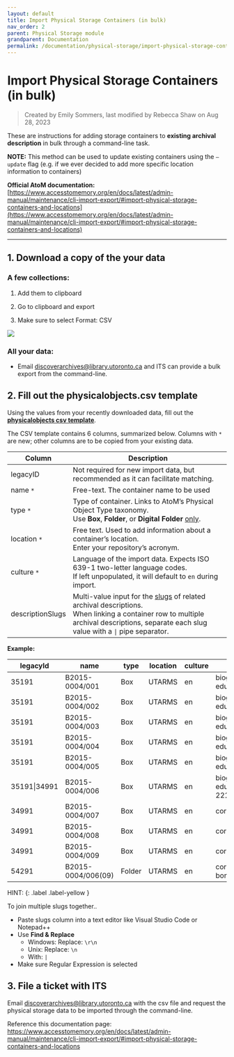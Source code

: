 ```yaml
---
layout: default
title: Import Physical Storage Containers (in bulk)
nav_order: 2
parent: Physical Storage module
grandparent: Documentation
permalink: /documentation/physical-storage/import-physical-storage-containers-in-bulk
---
```


# Import Physical Storage Containers (in bulk)  

> Created by Emily Sommers, last modified by Rebecca Shaw on Aug 28, 2023

These are instructions for adding storage containers to **existing archival description** in bulk through a command-line task.

**NOTE:** This method can be used to update existing containers using the ``–update`` flag (e.g. if we ever decided to add more specific location information to containers)

**Official AtoM documentation:** [https://www.accesstomemory.org/en/docs/latest/admin-manual/maintenance/cli-import-export/#import-physical-storage-containers-and-locations](https://www.accesstomemory.org/en/docs/latest/admin-manual/maintenance/cli-import-export/#import-physical-storage-containers-and-locations)

---

## 1. Download a copy of the your data

### A few collections:

1. Add them to clipboard

2. Go to clipboard and export

3. Make sure to select Format: CSV

![](attachments/200377631/200377633.png)

### All your data:

*   Email [discoverarchives@library.utoronto.ca](mailto:discoverarchives@library.utoronto.ca) and ITS can provide a bulk export from the command-line.

## 2. Fill out the physicalobjects.csv template

Using the values from your recently downloaded data, fill out the **[physicalobjects csv template](/attachments/example-physical-objects-2_6.csv)**.

The CSV template contains 6 columns, summarized below. Columns with ``*`` are new; other columns are to be copied from your existing data.

| **Column**       | **Description**                                                                                                                                                                                                                                                                       |
|------------------|---------------------------------------------------------------------------------------------------------------------------------------------------------------------------------------------------------------------------------------------------------------------------------------|
| legacyID         | Not required for new import data, but recommended as it can facilitate matching.                                                                                                                                                                                                      |
| name ``*``       | Free-text. The container name to be used                                                                                                                                                                                                                                              |
| type ``*``       | Type of container. Links to AtoM’s Physical Object Type taxonomy. <br>Use **Box**, **Folder**, or **Digital Folder** <u>only</u>.                                                                                                                                                     |
| location ``*``   | Free text. Used to add information about a container’s location.<br>Enter your repository’s acronym.                                                                                                                                                                                  |
| culture ``*``    | Language of the import data. Expects ISO 639-1 two-letter language codes.<br>If left unpopulated, it will default to ``en`` during import.                                                                                                                                            |
| descriptionSlugs | Multi-value input for the [slugs](https://www.accesstomemory.org/en/docs/latest/user-manual/glossary/glossary/#term-slug) of related archival descriptions.<br>When linking a container row to multiple archival descriptions, separate each slug value with a ``\|`` pipe separator. |

**Example:**

| **legacyId** | **name**           | **type** | **location** | **culture** | **descriptionSlugs**                                 |
|--------------|--------------------|----------|--------------|-------------|------------------------------------------------------|
| 35191        | B2015-0004/001     | Box      | UTARMS       | en          | biographical-and-early-education                     |
| 35191        | B2015-0004/002     | Box      | UTARMS       | en          | biographical-and-early-education                     |
| 35191        | B2015-0004/003     | Box      | UTARMS       | en          | biographical-and-early-education                     |
| 35191        | B2015-0004/004     | Box      | UTARMS       | en          | biographical-and-early-education                     |
| 35191        | B2015-0004/005     | Box      | UTARMS       | en          | biographical-and-early-education                     |
| 35191\|34991 | B2015-0004/006     | Box      | UTARMS       | en          | biographical-and-early-education\|correspondence-221 |
| 34991        | B2015-0004/007     | Box      | UTARMS       | en          | correspondence-221                                   |
| 34991        | B2015-0004/008     | Box      | UTARMS       | en          | correspondence-221                                   |
| 34991        | B2015-0004/009     | Box      | UTARMS       | en          | correspondence-221                                   |
| 54291        | B2015-0004/006(09) | Folder   | UTARMS       | en          | correspondence-re-dr-bondar                          |

HINT: 
{: .label .label-yellow }

To join multiple slugs together..

*   Paste slugs column into a text editor like Visual Studio Code or Notepad++
*   Use **Find & Replace**  
    *   Windows: Replace: ``\r\n``
    *   Unix: Replace: ``\n``
    *   With: ``|``
*   Make sure Regular Expression is selected

## 3. File a ticket with ITS

Email [discoverarchives@library.utoronto.ca](mailto:discoverarchives@library.utoronto.ca) with the csv file and request the physical storage data to be imported through the command-line.

Reference this documentation page: https://www.accesstomemory.org/en/docs/latest/admin-manual/maintenance/cli-import-export/#import-physical-storage-containers-and-locations